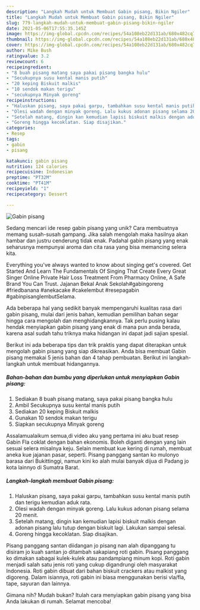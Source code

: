 ```yaml
---
description: "Langkah Mudah untuk Membuat Gabin pisang, Bikin Ngiler"
title: "Langkah Mudah untuk Membuat Gabin pisang, Bikin Ngiler"
slug: 779-langkah-mudah-untuk-membuat-gabin-pisang-bikin-ngiler
date: 2021-05-06T17:55:35.145Z
image: https://img-global.cpcdn.com/recipes/54a108eb22d131ab/680x482cq70/gabin-pisang-foto-resep-utama.jpg
thumbnail: https://img-global.cpcdn.com/recipes/54a108eb22d131ab/680x482cq70/gabin-pisang-foto-resep-utama.jpg
cover: https://img-global.cpcdn.com/recipes/54a108eb22d131ab/680x482cq70/gabin-pisang-foto-resep-utama.jpg
author: Mike Bush
ratingvalue: 3.2
reviewcount: 6
recipeingredient:
- "8 buah pisang matang saya pakai pisang bangka hulu"
- "Secukupnya susu kental manis putih"
- "20 keping Biskuit malkis"
- "10 sendok makan terigu"
- "secukupnya Minyak goreng"
recipeinstructions:
- "Haluskan pisang, saya pakai garpu, tambahkan susu kental manis putih dan terigu kemudian aduk rata."
- "Olesi wadah dengan minyak goreng. Lalu kukus adonan pisang selama 20 menit."
- "Setelah matang, dingin kan kemudian lapisi biskuit malkis dengan adonan pisang lalu tutup dengan biskuit lagi. Lakukan sampai selesai."
- "Goreng hingga kecoklatan. Siap disajikan."
categories:
- Resep
tags:
- gabin
- pisang

katakunci: gabin pisang 
nutrition: 124 calories
recipecuisine: Indonesian
preptime: "PT32M"
cooktime: "PT41M"
recipeyield: "1"
recipecategory: Dessert

---
```



![Gabin pisang](https://img-global.cpcdn.com/recipes/54a108eb22d131ab/680x482cq70/gabin-pisang-foto-resep-utama.jpg)

Sedang mencari ide resep gabin pisang yang unik? Cara membuatnya memang susah-susah gampang. Jika salah mengolah maka hasilnya akan hambar dan justru cenderung tidak enak. Padahal gabin pisang yang enak seharusnya mempunyai aroma dan cita rasa yang bisa memancing selera kita.

Everything you&#39;ve always wanted to know about singing get&#39;s covered. Get Started And Learn The Fundamentals Of Singing That Create Every Great Singer Online Private Hair Loss Treatment From Pharmacy Online, A Safe Brand You Can Trust. Jajanan Bekal Anak Sekolah#gabingoreng #friedbanana #anekacake #cakelembut #resepagabin #gabinpisanglembutSelama.

Ada beberapa hal yang sedikit banyak mempengaruhi kualitas rasa dari gabin pisang, mulai dari jenis bahan, kemudian pemilihan bahan segar hingga cara mengolah dan menghidangkannya. Tak perlu pusing kalau hendak menyiapkan gabin pisang yang enak di mana pun anda berada, karena asal sudah tahu triknya maka hidangan ini dapat jadi sajian spesial.


Berikut ini ada beberapa tips dan trik praktis yang dapat diterapkan untuk mengolah gabin pisang yang siap dikreasikan. Anda bisa membuat Gabin pisang memakai 5 jenis bahan dan 4 tahap pembuatan. Berikut ini langkah-langkah untuk membuat hidangannya.

<!--inarticleads1-->

##### Bahan-bahan dan bumbu yang diperlukan untuk menyiapkan Gabin pisang:

1. Sediakan 8 buah pisang matang, saya pakai pisang bangka hulu
1. Ambil Secukupnya susu kental manis putih
1. Sediakan 20 keping Biskuit malkis
1. Gunakan 10 sendok makan terigu
1. Siapkan secukupnya Minyak goreng


Assalamualaikum semua,di video aku yang pertama ini aku buat resep Gabin Fla coklat dengan bahan ekonomis. Boleh diganti dengan yang lain sesuai selera misalnya keju. Selain membuat kue kering di rumah, membuat aneka kue jajanan pasar, seperti. Pisang panggang santan ko mulonyo barasa dari Bukittinggi, namun kini ko alah mulai banyak dijua di Padang jo kota lainnyo di Sumatra Barat. 

<!--inarticleads2-->

##### Langkah-langkah membuat Gabin pisang:

1. Haluskan pisang, saya pakai garpu, tambahkan susu kental manis putih dan terigu kemudian aduk rata.
1. Olesi wadah dengan minyak goreng. Lalu kukus adonan pisang selama 20 menit.
1. Setelah matang, dingin kan kemudian lapisi biskuit malkis dengan adonan pisang lalu tutup dengan biskuit lagi. Lakukan sampai selesai.
1. Goreng hingga kecoklatan. Siap disajikan.


Pisang panggang santan diidangan jo pisang nan alah dipanggang tu disiram jo kuah santan jo ditambah sakapiang roti gabin. Pisang panggang ko dimakan sabagai kulek-kulek atau pandampiang minum kopi. Roti gabin menjadi salah satu jenis roti yang cukup digandrungi oleh masyarakat Indonesia. Roti gabin dibuat dari bahan biskuit crackers atau malkist yang digoreng. Dalam isiannya, roti gabin ini biasa menggunakan berisi vla/fla, tape, sayuran dan lainnya. 

Gimana nih? Mudah bukan? Itulah cara menyiapkan gabin pisang yang bisa Anda lakukan di rumah. Selamat mencoba!
